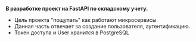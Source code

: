 **В разработке проект на FastAPI по складскому учету.**
* Цель проекта "пощупать" как работают микросервисы.
* Данная часть отвечает за создание пользователя, аутентификацию. 
* Токен доступа и User  хранится в PostgreSQL

